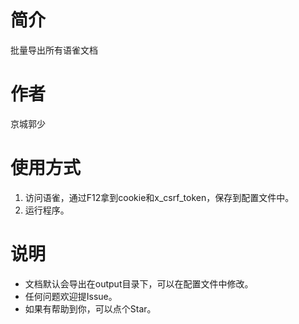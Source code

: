 # 简介

批量导出所有语雀文档

# 作者

京城郭少

# 使用方式

1. 访问语雀，通过F12拿到cookie和x_csrf_token，保存到配置文件中。
2. 运行程序。

# 说明

* 文档默认会导出在output目录下，可以在配置文件中修改。
* 任何问题欢迎提Issue。
* 如果有帮助到你，可以点个Star。